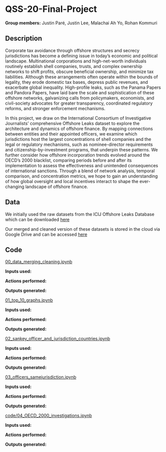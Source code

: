 # QSS-20-Final-Project

**Group members:** Justin Paré, Justin Lee, Malachai Ah Yo, Rohan Kommuri

## Description

Corporate tax avoidance through offshore structures and secrecy jurisdictions has become a defining issue in today’s economic and political landscape. Multinational corporations and high-net-worth individuals routinely establish shell companies, trusts, and complex ownership networks to shift profits, obscure beneficial ownership, and minimize tax liabilities. Although these arrangements often operate within the bounds of legality, they erode domestic tax bases, depress public revenues, and exacerbate global inequality. High-profile leaks, such as the Panama Papers and Pandora Papers, have laid bare the scale and sophistication of these offshore networks, galvanizing calls from policymakers, economists, and civil-society advocates for greater transparency, coordinated regulatory reforms, and stronger enforcement mechanisms.

In this project, we draw on the International Consortium of Investigative Journalists’ comprehensive Offshore Leaks dataset to explore the architecture and dynamics of offshore finance. By mapping connections between entities and their appointed officers, we examine which jurisdictions host the largest concentrations of shell companies and the legal or regulatory mechanisms, such as nominee-director requirements and citizenship-by-investment programs, that underpin these patterns. We further consider how offshore incorporation trends evolved around the OECD’s 2000 blacklist, comparing periods before and after its implementation to assess the effectiveness and unintended consequences of international sanctions. Through a blend of network analysis, temporal comparison, and concentration metrics, we hope to gain an understanding of how global oversight and local incentives interact to shape the ever-changing landscape of offshore finance.

## Data

We initially used the raw datasets from the ICIJ Offshore Leaks Database which can be downloaded [here](https://offshoreleaks-data.icij.org/offshoreleaks/csv/full-oldb.LATEST.zip)

Our merged and cleaned version of these datasets is stored in the cloud via Google Drive and can be accessed [here](https://drive.google.com/file/d/1Z9M-1Y1Pn37JZcPvXb2bPylqt_4_Cf7u/view?usp=sharing)

## Code

[00_data_merging_cleaning.ipynb](https://github.com/malachaiahyo/QSS-20-Final-Project/blob/main/code/00_data_merging_cleaning.ipynb)

**Inputs used:**

**Actions performed:**

**Outputs generated:**

[01_top_10_graphs.ipynb](https://github.com/malachaiahyo/QSS-20-Final-Project/blob/main/code/01_top_10_graphs.ipynb)

**Inputs used:**

**Actions performed:**

**Outputs generated:**

[02_sankey_officer_and_jurisdiction_countries.ipynb](https://github.com/malachaiahyo/QSS-20-Final-Project/blob/main/code/02_sankey_officer_and_jurisdiction_countries.ipynb)

**Inputs used:**

**Actions performed:**

**Outputs generated:**

[03_officers_samejurisdiction.ipynb](https://github.com/malachaiahyo/QSS-20-Final-Project/blob/main/code/03_officers_samejurisdiction.ipynb)

**Inputs used:**

**Actions performed:**

**Outputs generated:**

[code/04_OECD_2000_investigations.ipynb](https://github.com/malachaiahyo/QSS-20-Final-Project/blob/main/code/04_OECD_2000_investigations.ipynb)

**Inputs used:**

**Actions performed:**

**Outputs generated:**

